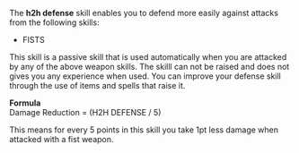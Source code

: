 The **h2h defense** skill enables you to defend more easily against attacks from the following skills:

*   FISTS

This skill is a passive skill that is used automatically when you are attacked by any of the above weapon skills. The skilll can not be raised and does not gives you any experience when used. You can improve your defense skill through the use of items and spells that raise it.

**Formula**  
Damage Reduction = (H2H DEFENSE / 5)  
  
This means for every 5 points in this skill you take 1pt less damage when attacked with a fist weapon.